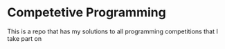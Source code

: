 # Competetive Programming 
This is a repo that has my solutions to all programming competitions that I take part on
